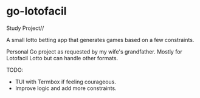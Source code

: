 # go-lotofacil

Study Project//

A small lotto betting app that generates games based on a few constraints.

Personal Go project as requested by my wife's grandfather. Mostly for Lotofacil Lotto but can handle other formats.

TODO:
* TUI with Termbox if feeling courageous.
* Improve logic and add more constraints.


